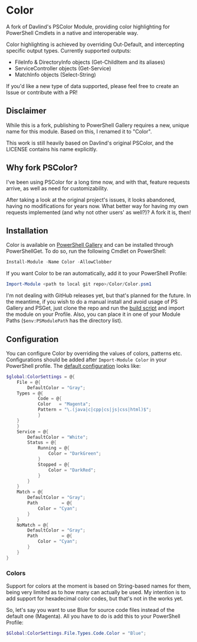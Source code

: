 Color
=======

A fork of Davlind's PSColor Module, providing color highlighting for PowerShell Cmdlets in a native and interoperable way.

Color highlighting is achieved by overriding Out-Default, and intercepting specific output types. Currently supported outputs:

* FileInfo & DirectoryInfo objects (Get-ChildItem and its aliases)
* ServiceController objects (Get-Service)
* MatchInfo objects (Select-String)

If you'd like a new type of data supported, please feel free to create an Issue or contribute with a PR!

## Disclaimer

While this is a fork, publishing to PowerShell Gallery requires a new, unique name for this module. Based on this, I renamed it to "Color".

This work is still heavily based on Davlind's original PSColor, and the LICENSE contains his name explicitly.

## Why fork PSColor?

I've been using PSColor for a long time now, and with that, feature requests arrive, as well as need for customizability.

After taking a look at the original project's issues, it looks abandoned, having no modifications for years now. What better way for having my own requests implemented (and why not other users' as well?)? A fork it is, then!

## Installation

Color is available on [PowerShell Gallery](https://www.powershellgallery.com/packages/Color) and can be installed through PowerShellGet. To do so, run the following Cmdlet on PowerShell:

```powershell
Install-Module -Name Color -AllowClobber
```

If you want Color to be ran automatically, add it to your PowerShell Profile:

```powershell
Import-Module <path to local git repo>/Color/Color.psm1
```

I'm not dealing with GitHub releases yet, but that's planned for the future. In the meantime, if you wish to do a manual install and avoid usage of PS Gallery and PSGet, just clone the repo and run the [build script](tools/build.ps1) and import the module on your Profile. Also, you can place it in one of your Module Paths (`$env:PSModulePath` has the directory list).

## Configuration

You can configure Color by overriding the values of colors, patterns etc. Configurations should be added after `Import-Module Color` in your PowerShell profile. The [default configuration](src/config/Default.ps1) looks like:

```powershell
$global:ColorSettings = @{
    File = @{
        DefaultColor = "Gray";
	Types = @{
            Code = @{
	        Color   = "Magenta";
	        Pattern = "\.(java|c|cpp|cs|js|css|html)$";
            }
	}
    }
    Service = @{
        DefaultColor = "White";
        Status = @{
            Running = @{
                Color = "DarkGreen";
            }
            Stopped = @{
                Color = "DarkRed";
            }
        }
    }
    Match = @{
        DefaultColor = "Gray";
        Path         = @{
            Color = "Cyan";
        }
    }
    NoMatch = @{
        DefaultColor = "Gray";
        Path         = @{
            Color = "Cyan";
        }
    }
}
```

### Colors

Support for colors at the moment is based on String-based names for them, being very limited as to how many can actually be used. My intention is to add support for hexadecimal color codes, but that's not in the works yet.

So, let's say you want to use Blue for source code files instead of the default one (Magenta). All you have to do is add this to your PowerShell Profile:

```powershell
$Global:ColorSettings.File.Types.Code.Color = "Blue";
```
